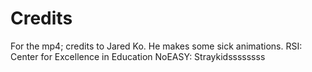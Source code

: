 # Credits


For the mp4; credits to Jared Ko. He makes some sick animations.
RSI: Center for Excellence in Education
NoEASY: Straykidssssssss
